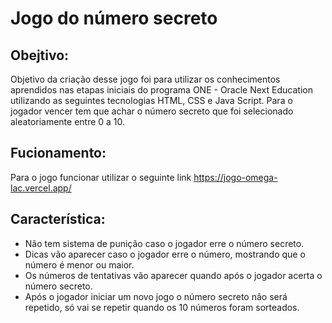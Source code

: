 # Jogo do número secreto 

## Obejtivo: 
Objetivo da criação desse jogo foi para utilizar os conhecimentos aprendidos nas etapas iniciais  do programa ONE - Oracle Next Education utilizando as seguintes tecnologias HTML, CSS e Java Script. Para o jogador vencer tem que achar o número secreto que foi selecionado aleatoriamente entre 0 a 10.

## Fucionamento:
Para o jogo funcionar utilizar o seguinte link https://jogo-omega-lac.vercel.app/

## Característica:
- Não tem sistema de punição caso o jogador erre o número secreto.
- Dicas vão aparecer caso o jogador erre o número, mostrando que o número é menor ou maior.
- Os números de tentativas vão aparecer quando após o jogador acerta o número secreto.
- Após o jogador iniciar um novo jogo o número secreto não será repetido, só vai se repetir quando os 10 números foram sorteados.


<Bom Jogo todos>

